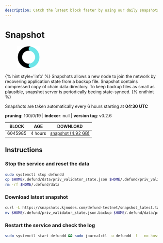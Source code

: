 ```yaml
---
description: Catch the latest block faster by using our daily snapshots.
---
```


# Snapshot

<figure><img src="https://raw.githubusercontent.com/kj89/cosmos-images/main/logos/defund.png" alt=""><figcaption></figcaption></figure>

{% hint style='info' %}
Snapshots allows a new node to join the network by recovering application state from a backup file. 
Snapshot contains compressed copy of chain data directory. To keep backup files as small as plausible, 
snapshot server is periodically beeing state-synced.
{% endhint %}

Snapshots are taken automatically every 6 hours starting at **04:30 UTC**

**pruning**: 100/0/19 | **indexer**: null | **version tag**: v0.2.6

| BLOCK             | AGE             | DOWNLOAD                                                                                            |
| ----------------- | --------------- | --------------------------------------------------------------------------------------------------- |
| 6045985 | 4 hours | [snapshot (4.92 GB)](https://snapshots.kjnodes.com/defund-testnet/snapshot\_latest.tar.lz4) |

## Instructions

### Stop the service and reset the data

```bash
sudo systemctl stop defundd
cp $HOME/.defund/data/priv_validator_state.json $HOME/.defund/priv_validator_state.json.backup
rm -rf $HOME/.defund/data
```

### Download latest snapshot

```bash
curl -L https://snapshots.kjnodes.com/defund-testnet/snapshot_latest.tar.lz4 | tar -Ilz4 -xf - -C $HOME/.defund
mv $HOME/.defund/priv_validator_state.json.backup $HOME/.defund/data/priv_validator_state.json
```

### Restart the service and check the log

```bash
sudo systemctl start defundd && sudo journalctl -u defundd -f --no-hostname -o cat
```
